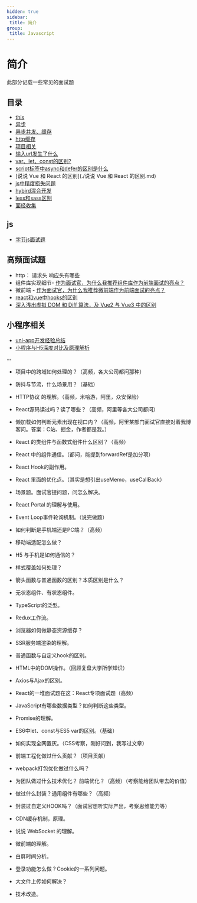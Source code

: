 ```yaml
---
hidden: true
sidebar:
 title: 简介
group:
 title: Javascript
---
```


# 简介

此部分记载一些常见的面试题

## 目录

* [this](./this.md)
* [异步](./异步.md)
* [异步并发、缓存](./异步并发、缓存.md)
* [http缓存](./http缓存.md)
* [项目相关](./项目相关.md)
* [输入url发生了什么](./输入url发生了什么.md)
* [var、let、const的区别?](./var、let、const的区别.md)
* [script标签中async和defer的区别是什么](./script标签中async和defer的区别是什么.md)
* [说说 Vue 和 React 的区别](./说说 Vue 和 React 的区别.md)
* [js中精度损失问题](./js中精度损失问题.md)
* [hybird混合开发](../../front/混合开发/hybird混合开发.md)
* [less和sass区别](./less&sass.md)
* [面经收集](./面经收集.md)

## js

* [字节js面试题](./字节js面试题.md)

## 高频面试题

* http： 请求头 响应头有哪些
* 组件库实现细节- [作为面试官，为什么我推荐组件库作为前端面试的亮点？](https://www.pipipi.net/28849.html)
* 微前端 - [作为面试官，为什么我推荐微前端作为前端面试的亮点？](https://juejin.cn/post/7252342216843296828?utm_source=gold_browser_extension#heading-8)
* [react和vue中hooks的区别](./react和vue中hooks的区别.md)
* [深入浅出虚拟 DOM 和 Diff 算法，及 Vue2 与 Vue3 中的区别](https://juejin.cn/post/7010594233253888013)

## 小程序相关

* [uni-app开发经验总结](https://juejin.cn/post/7255855818595647546?searchId=20240325150305ECDB8F725D477B1A8DD0)
* [小程序与H5深度对比及原理解析](https://juejin.cn/post/7239336033367277629?searchId=202403251501226392B9EF59D62C182963)



--


* 项目中的跨域如何处理的？（高频，各大公司都问那种）
* 防抖与节流，什么场景用？（基础）
* HTTP协议 的理解。（高频，米哈游，阿里，众安保险）
* React源码读过吗？读了哪些？（高频，阿里等各大公司都问）
* 懒加载如何判断元素出现在视口内？（高频，阿里某部门面试官直接对着我博客问。答案：C站、掘金，作者都是我。）
* React 的类组件与函数式组件什么区别？（高频）
* React 中的组件通信。（都问，能提到forwardRef是加分项）
* React Hook的副作用。
* React 里面的优化点。（其实是想引出useMemo，useCallBack）
* 场景题。面试官提问题，问怎么解决。
* React Portal 的理解与使用。
* Event Loop事件轮询机制。（说完做题）
* 如何判断是手机端还是PC端？（高频）
* 移动端适配怎么做？
* H5 与手机是如何通信的？
* 样式覆盖如何处理？
* 箭头函数与普通函数的区别？本质区别是什么？
* 无状态组件、有状态组件。
* TypeScript的泛型。
* Redux工作流。
* 浏览器如何做静态资源缓存？
* SSR服务端渲染的理解。
* 普通函数与自定义hook的区别。
* HTML中的DOM操作。（回顾复盘大学所学知识）
* Axios与Ajax的区别。
* React的一堆面试题在这：React专项面试题（高频）
* JavaScript有哪些数据类型？如何判断这些类型。
* Promise的理解。
* ES6中let、const与ES5 var的区别。（基础）
* 如何实现全网置灰。（CSS考察，刚好问到，我写过文章）


* 前端工程化做过什么贡献？（项目贡献）
* webpack打包优化做过什么吗？
* 为团队做过什么技术优化？ 前端优化？（高频）（考察能给团队带去的价值）
* 做过什么封装？通用组件有哪些？（高频）
* 封装过自定义HOOK吗？（面试官想听实际产出，考察思维能力等）
* CDN缓存机制，原理。
* 说说 WebSocket 的理解。
* 微前端的理解。
* 白屏时间分析。
* 登录功能怎么做？Cookie的一系列问题。
* 大文件上传如何解决？
* 技术改造。












